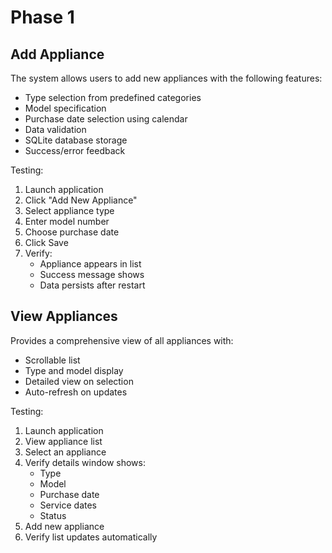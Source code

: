 # Phase 1

## Add Appliance
The system allows users to add new appliances with the following features:
- Type selection from predefined categories
- Model specification
- Purchase date selection using calendar
- Data validation
- SQLite database storage
- Success/error feedback

Testing:
1. Launch application
2. Click "Add New Appliance"
3. Select appliance type
4. Enter model number
5. Choose purchase date
6. Click Save
7. Verify:
    - Appliance appears in list
    - Success message shows
    - Data persists after restart

## View Appliances
Provides a comprehensive view of all appliances with:
- Scrollable list
- Type and model display
- Detailed view on selection
- Auto-refresh on updates

Testing:
1. Launch application
2. View appliance list
3. Select an appliance
4. Verify details window shows:
    - Type
    - Model
    - Purchase date
    - Service dates
    - Status
5. Add new appliance
6. Verify list updates automatically
